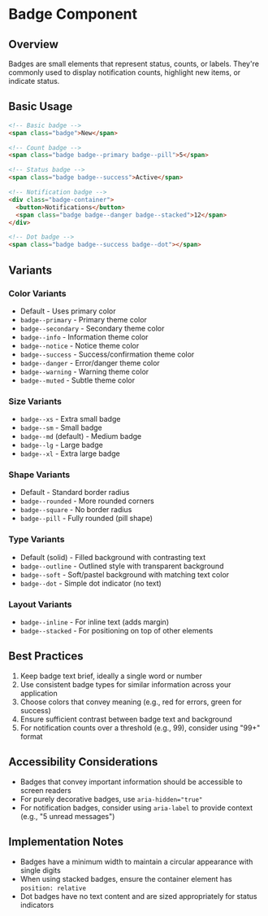 # Badge Component

## Overview
Badges are small elements that represent status, counts, or labels. They're commonly used to display notification counts, highlight new items, or indicate status.

## Basic Usage

```html
<!-- Basic badge -->
<span class="badge">New</span>

<!-- Count badge -->
<span class="badge badge--primary badge--pill">5</span>

<!-- Status badge -->
<span class="badge badge--success">Active</span>

<!-- Notification badge -->
<div class="badge-container">
  <button>Notifications</button>
  <span class="badge badge--danger badge--stacked">12</span>
</div>

<!-- Dot badge -->
<span class="badge badge--success badge--dot"></span>
```

## Variants

### Color Variants
- Default - Uses primary color
- `badge--primary` - Primary theme color
- `badge--secondary` - Secondary theme color
- `badge--info` - Information theme color
- `badge--notice` - Notice theme color
- `badge--success` - Success/confirmation theme color
- `badge--danger` - Error/danger theme color
- `badge--warning` - Warning theme color
- `badge--muted` - Subtle theme color

### Size Variants
- `badge--xs` - Extra small badge
- `badge--sm` - Small badge
- `badge--md` (default) - Medium badge
- `badge--lg` - Large badge
- `badge--xl` - Extra large badge

### Shape Variants
- Default - Standard border radius
- `badge--rounded` - More rounded corners
- `badge--square` - No border radius
- `badge--pill` - Fully rounded (pill shape)

### Type Variants
- Default (solid) - Filled background with contrasting text
- `badge--outline` - Outlined style with transparent background
- `badge--soft` - Soft/pastel background with matching text color
- `badge--dot` - Simple dot indicator (no text)

### Layout Variants
- `badge--inline` - For inline text (adds margin)
- `badge--stacked` - For positioning on top of other elements

## Best Practices

1. Keep badge text brief, ideally a single word or number
2. Use consistent badge types for similar information across your application
3. Choose colors that convey meaning (e.g., red for errors, green for success)
4. Ensure sufficient contrast between badge text and background
5. For notification counts over a threshold (e.g., 99), consider using "99+" format

## Accessibility Considerations

- Badges that convey important information should be accessible to screen readers
- For purely decorative badges, use `aria-hidden="true"`
- For notification badges, consider using `aria-label` to provide context (e.g., "5 unread messages")

## Implementation Notes

- Badges have a minimum width to maintain a circular appearance with single digits
- When using stacked badges, ensure the container element has `position: relative`
- Dot badges have no text content and are sized appropriately for status indicators